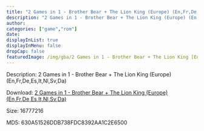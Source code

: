 ```yaml
---
title: "2 Games in 1 - Brother Bear + The Lion King (Europe) (En,Fr,De,Es,It,Nl,Sv,Da)"
description: "2 Games in 1 - Brother Bear + The Lion King (Europe) (En,Fr,De,Es,It,Nl,Sv,Da)"
author: 
categories: ["game","rom"]
date: 
displayInList: true
displayInMenu: false
dropCap: false
featuredImage: /img/gba/2 Games in 1 - Brother Bear + The Lion King [Europe].jpg
---
```


Description: 2 Games in 1 - Brother Bear + The Lion King (Europe) (En,Fr,De,Es,It,Nl,Sv,Da)

Download: <a style="text-decoration:underline;" href="https://mega.nz/#!vXIm0YKa!Y_pVIsIzltIzoL_6BVYkdtkCCYiQUGK3tlLNlxwskM4" target = "_blank" rel = "nofollow" > 2 Games in 1 - Brother Bear + The Lion King (Europe) (En,Fr,De,Es,It,Nl,Sv,Da)</a>

Size: 16777216

MD5: 630A51526DDB738FDC8392AA1C2E6500

